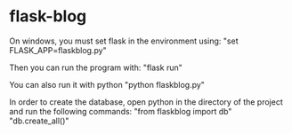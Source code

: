 # flask-blog


On windows, you must set flask in the environment using:
"set FLASK_APP=flaskblog.py"

Then you can run the program with:
"flask run"

You can also run it with python
"python flaskblog.py"


In order to create the database, open python in the directory of the project and run the following commands:
"from flaskblog import db"
"db.create_all()"
